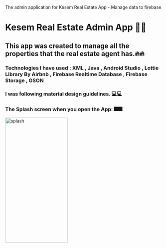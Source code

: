 The admin application for Kesem Real Estate App - Manage data to firebase
# Kesem Real Estate Admin App 🏡🏡
## This app was created to manage all the properties that the real estate agent has.🔥🔥
### Technologies I have used : XML , Java , Android Studio , Lottie Library By Airbnb , Firebase Realtime Database , Firebase Storage , GSON
### I was following material design guidelines. 💻💻

### The Splash screen when you open the App: 🎆🎆
<img src="https://user-images.githubusercontent.com/62396197/148754691-f1ba3387-a0e1-4acb-964e-a6c05ec0f7f4.png" alt="splash" width="200" height="400"/>


